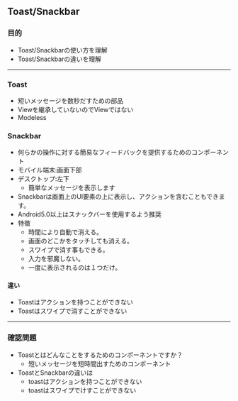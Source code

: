 ## Toast/Snackbar

### 目的
* Toast/Snackbarの使い方を理解
* Toast/Snackbarの違いを理解

---
### Toast
* 短いメッセージを数秒だすための部品
* Viewを継承していないのでViewではない
* Modeless

### Snackbar
* 何らかの操作に対する簡易なフィードバックを提供するためのコンポーネント
* モバイル端末:画面下部
* デスクトップ:左下
  * 簡単なメッセージを表示します
* Snackbarは画面上のUI要素の上に表示し、アクションを含むこともできます。
* Android5.0以上はスナックバーを使用するよう推奨
* 特徴
  * 時間により自動で消える。
  * 画面のどこかをタッチしても消える。
  * スワイプで消す事もできる。
  * 入力を邪魔しない。
  * 一度に表示されるのは１つだけ。

#### 違い
- Toastはアクションを持つことができない
- Toastはスワイプで消すことができない

---
### 確認問題
* Toastとはどんなことをするためのコンポーネントですか？
  * 短いメッセージを短時間出すためのコンポーネント
* ToastとSnackbarの違いは
  * toastはアクションを持つことができない
  * toastはスワイプでけすことができない
